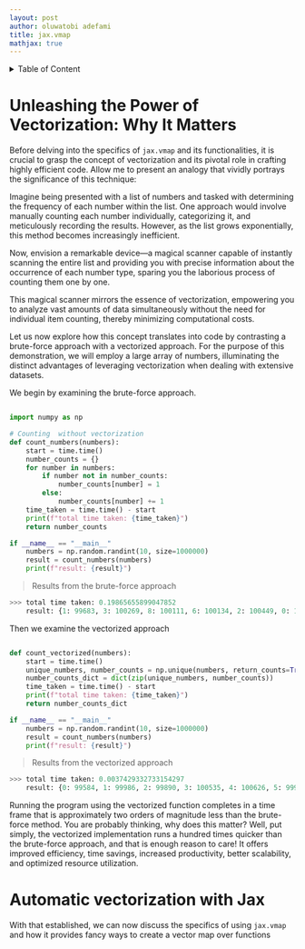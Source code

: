 ```yaml
---
layout: post
author: oluwatobi adefami
title: jax.vmap
mathjax: true
---
```


<details>
<summary>Table of Content</summary>

[unleashing the power of vectorization](#unleashing-the-power-of-vectorization-why-it-matters)
[Automatic vectorization with JAX](#automatic-vectorization-with-jax)

</details>


# Unleashing the Power of Vectorization: Why It Matters 

Before delving into the specifics of `jax.vmap` and its functionalities, it is crucial to grasp the concept of vectorization and its pivotal role in crafting highly efficient code. Allow me to present an analogy that vividly portrays the significance of this technique:

Imagine being presented with a list of numbers and tasked with determining the frequency of each number within the list. One approach would involve manually counting each number individually, categorizing it, and meticulously recording the results. However, as the list grows exponentially, this method becomes increasingly inefficient.

Now, envision a remarkable device—a magical scanner capable of instantly scanning the entire list and providing you with precise information about the occurrence of each number type, sparing you the laborious process of counting them one by one.

This magical scanner mirrors the essence of vectorization, empowering you to analyze vast amounts of data simultaneously without the need for individual item counting, thereby minimizing computational costs.

Let us now explore how this concept translates into code by contrasting a brute-force approach with a vectorized approach. For the purpose of this demonstration, we will employ a large array of numbers, illuminating the distinct advantages of leveraging vectorization when dealing with extensive datasets.

We begin by examining the brute-force approach.

```python

import numpy as np

# Counting  without vectorization
def count_numbers(numbers):
    start = time.time()
    number_counts = {}
    for number in numbers:
        if number not in number_counts:
            number_counts[number] = 1
        else:
            number_counts[number] += 1
    time_taken = time.time() - start
    print(f"total time taken: {time_taken}")
    return number_counts

if __name__ == "__main__"
    numbers = np.random.randint(10, size=1000000)
    result = count_numbers(numbers)
    print(f"result: {result}")
```
> Results from the brute-force approach

```python
>>> total time taken: 0.19865655899047852
    result: {1: 99683, 3: 100269, 8: 100111, 6: 100134, 2: 100449, 0: 100091, 9: 99932, 7: 99582, 5: 99927, 4: 99822}
```

Then we examine the vectorized approach

```python

def count_vectorized(numbers):
    start = time.time()
    unique_numbers, number_counts = np.unique(numbers, return_counts=True)
    number_counts_dict = dict(zip(unique_numbers, number_counts))
    time_taken = time.time() - start
    print(f"total time taken: {time_taken}")
    return number_counts_dict

if __name__ == "__main__"
    numbers = np.random.randint(10, size=1000000)
    result = count_numbers(numbers)
    print(f"result: {result}")
```
> Results from the vectorized approach

```python
>>> total time taken: 0.0037429332733154297
    result: {0: 99584, 1: 99986, 2: 99890, 3: 100535, 4: 100626, 5: 99919, 6: 100398, 7: 99599, 8: 99169, 9: 100294}
```
Running the program using the vectorized function completes in a time frame that is approximately two orders of magnitude less than the brute-force method. You are probably thinking, why does this matter? Well, put simply, the vectorized implementation runs a hundred times quicker than the brute-force approach, and that is enough reason to care! It offers improved efficiency, time savings, increased productivity, better scalability, and optimized resource utilization.


# Automatic vectorization with Jax

With that established, we can now discuss the specifics of using `jax.vmap` and how it provides fancy ways to create a vector map over functions

